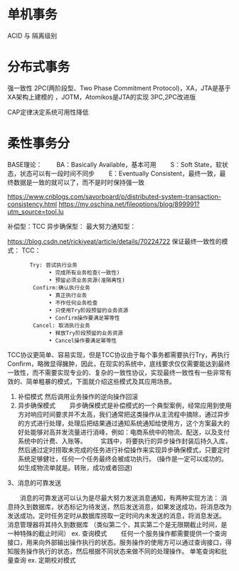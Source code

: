# 单机事务
ACID 与 隔离级别

# 分布式事务
强一致性
2PC(两阶段型、Two Phase Commitment Protocol)，XA，JTA是基于XA架构上建模的 ，JOTM，Atomikos是JTA的实现
3PC,2PC改进版

CAP定律决定系统可用性降低

# 柔性事务分
BASE理论：
　　BA：Basically Available，基本可用
　　S：Soft State，软状态，状态可以有一段时间不同步
　　E：Eventually Consistent，最终一致，最终数据是一致的就可以了，而不是时时保持强一致

https://www.cnblogs.com/savorboard/p/distributed-system-transaction-consistency.html
https://my.oschina.net/fileoptions/blog/899991?utm_source=tool.lu

补偿型：TCC
异步确保型：
最大努力通知型：

https://blog.csdn.net/rickiyeat/article/details/70224722
保证最终一致性的模式：
TCC：

           Try: 尝试执行业务
                 • 完成所有业务检查(一致性)
                 • 预留必须业务资源(准隔离性)          
            Confirm:确认执行业务
                 • 真正执行业务
                 • 不作任何业务检查
                 • 只使用Try阶段预留的业务资源 
                 • Confirm操作要满足幂等性
            Cancel: 取消执行业务
                 • 释放Try阶段预留的业务资源 
                 • Cancel操作要满足幂等性

TCC协议更简单、容易实现，但是TCC协议由于每个事务都需要执行Try，再执行Confirm，略微显得臃肿，因此，在现实的系统中，底线要求仅仅需要能达到最终一致性，而不需要实现专业的、复杂的一致性协议，实现最终一致性有一些非常有效的、简单粗暴的模式，下面就介绍这些模式及其应用场景。 

1. 补偿模式 
然后调用业务操作的逆向操作回滚
2. 异步确保模式 
　　异步确保模式是补偿模式的一个典型案例，经常应用到使用方对响应时间要求并不太高，我们通常把这类操作从主流程中摘除，通过异步的方式进行处理，处理后把结果通过通知系统通知给使用方，这个方案最大的好处能够对高并发流量进行消峰，例如：电商系统中的物流、配送，以及支付系统中的计费、入账等。 
　　实践中，将要执行的异步操作封装后持久入库，然后通过定时捞取未完成的任务进行补偿操作来实现异步确保模式，只要定时系统足够健壮，任何一个任务最终会被成功执行。 
(操作是一定可以成功的。如生成物流单就是。转账，成功或者回退)

3、消息的可靠发送 

　　消息的可靠发送可以认为是尽最大努力发送消息通知，有两种实现方法： 
消息持久到数据库，状态标记为待发送，然后发送消息，如果发送成功，将消息改为发送成功。定时任务定时从数据库捞取一定时间内未发送的消息，将消息发送。
消息管理器将其持久到数据库
（类似第二个，其实第二个是无限期截止时间，是一种特殊的截止时间）
ex. 查询模式 
　　任何一个服务操作都需要提供一个查询接口，用来向外部输出操作执行的状态。服务操作的使用方可以通过查询接口，得知服务操作执行的状态，然后根据不同状态来做不同的处理操作。 
单笔查询和批量查询
ex. 定期校对模式 
